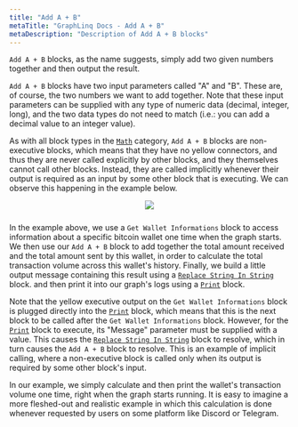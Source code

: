 ```yaml
---
title: "Add A + B"
metaTitle: "GraphLinq Docs - Add A + B"
metaDescription: "Description of Add A + B blocks"
---
```

`Add A + B` blocks, as the name suggests, simply add two given numbers together and then output the result.

`Add A + B` blocks have two input parameters called "A" and "B". These are, of course, the two numbers we want to add together. Note that these input parameters can be supplied with any type of numeric data (decimal, integer, long), and the two data types do not need to match (i.e.: you can add a decimal value to an integer value).

As with all block types in the <a href="/blockTypes/8-math"> `Math`</a> category, `Add A + B` blocks are non-executive blocks, which means that they have no yellow connectors, and thus they are never called explicitly by other blocks, and they themselves cannot call other blocks. Instead, they are called implicitly whenever their output is required as an input by some other block that is executing. We can observe this happening in the example below.

<center>
<img src="https://i.imgur.com/dyKrGwA.png"
     style="margin-bottom:10px;" />
</center>

In the example above, we use a `Get Wallet Informations` block to access information about a specific bitcoin wallet one time when the graph starts. We then use our `Add A + B` block to add together the total amount received and the total amount sent by this wallet, in order to calculate the total transaction volume across this wallet's history. Finally, we build a little output message containing this result using a <a href="/blockTypes/6-string/3-replaceStringInString"> `Replace String In String`</a> block. and then print it into our graph's logs using a <a href="/blockTypes/5-log/1-print"> `Print`</a> block.

Note that the yellow executive output on the `Get Wallet Informations` block is plugged directly into the <a href="/blockTypes/5-log/1-print"> `Print`</a> block, which means that this is the next block to be called after the `Get Wallet Informations` block. However, for the <a href="/blockTypes/5-log/1-print"> `Print`</a> block to execute, its "Message" parameter must be supplied with a value. This causes the <a href="/blockTypes/6-string/3-replaceStringInString"> `Replace String In String`</a> block  to resolve, which in turn causes the `Add A + B` block to resolve. This is an example of implicit calling, where a non-executive block is called only when its output is required by some other block's input.

In our example, we simply calculate and then print the wallet's transaction volume one time, right when the graph starts running. It is easy to imagine a more fleshed-out and realistic example in which this calculation is done whenever requested by users on some platform like Discord or Telegram.
